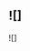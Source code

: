 ![[](https://github-readme-stats.vercel.app/api?username=devMEE6&count_private=true&show_icons=true&theme=cobalt)]
-------------------------
![[](https://github-readme-stats.vercel.app/api/top-langs/?username=devMEE6)]
